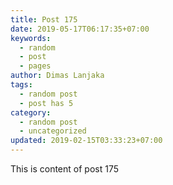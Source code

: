 ```yaml
---
title: Post 175
date: 2019-05-17T06:17:35+07:00
keywords:
  - random
  - post
  - pages
author: Dimas Lanjaka
tags:
  - random post
  - post has 5
category:
  - random post
  - uncategorized
updated: 2019-02-15T03:33:23+07:00
---
```

This is content of post 175